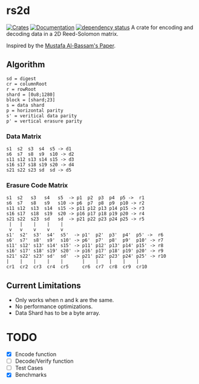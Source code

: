 # rs2d

[![Crates](https://img.shields.io/crates/v/rs2d.svg)](https://crates.io/crates/rs2d)
[![Documentation](https://docs.rs/rs2d/badge.svg)](https://docs.rs/rs2d)
[![dependency status](https://deps.rs/crate/rs2d/0.1.0/status.svg)](https://deps.rs/crate/rs2d/0.1.0)
A crate for encoding and decoding data in a 2D Reed-Solomon matrix.

Inspired by the [Mustafa Al-Bassam's Paper](https://arxiv.org/pdf/1809.09044.pdf).


## Algorithm

```
sd = digest
cr = columnRoot
r = rowRoot
shard = [0u8;1280]
block = [shard;23]
s = data shard
p = horizontal parity
s' = veritical data parity
p' = vertical erasure parity
```
### Data Matrix
```
s1  s2  s3  s4  s5 -> d1
s6  s7  s8  s9  s10 -> d2
s11 s12 s13 s14 s15 -> d3
s16 s17 s18 s19 s20 -> d4
s21 s22 s23 sd  sd -> d5
```
### Erasure Code Matrix
```
s1  s2   s3   s4   s5  -> p1  p2  p3  p4  p5 ->  r1
s6  s7   s8   s9   s10 -> p6  p7  p8  p9  p10 -> r2
s11 s12  s13  s14  s15 -> p11 p12 p13 p14 p15 -> r3
s16 s17  s18  s19  s20 -> p16 p17 p18 p19 p20 -> r4
s21 s22  s23  sd   sd  -> p21 p22 p23 p24 p25 -> r5
 |   |    |    |    |
 v   v    v    v    v  
s1'  s2'  s3'  s4'  s5'  -> p1'  p2'  p3'  p4'  p5' ->  r6
s6'  s7'  s8'  s9'  s10' -> p6'  p7'  p8'  p9'  p10' -> r7
s11' s12' s13' s14' s15' -> p11' p12' p13' p14' p15' -> r8
s16' s17' s18' s19' s20' -> p16' p17' p18' p19' p20' -> r9
s21' s22' s23' sd'  sd'  -> p21' p22' p23' p24' p25' -> r10
|    |    |    |    |       |    |    |    |    |
cr1  cr2  cr3  cr4  cr5     cr6  cr7  cr8  cr9  cr10
```

## Current Limitations
- Only works when n and k are the same.
- No performance optimizations.
- Data Shard has to be a byte array.

# TODO
- [x] Encode function
- [ ] Decode/Verify function
- [ ] Test Cases
- [x] Benchmarks
